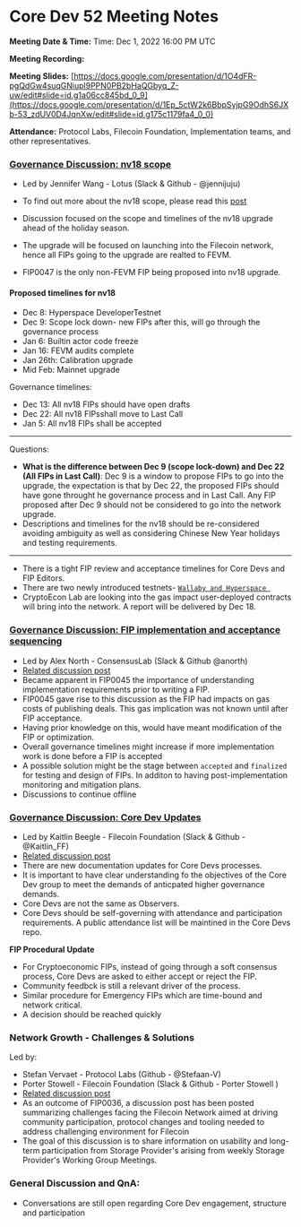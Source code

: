 # Core Dev 52 Meeting Notes

**Meeting Date & Time:** Time: Dec 1, 2022 16:00 PM UTC

**Meeting Recording:** 

**Meeting Slides:** [https://docs.google.com/presentation/d/1O4dFR-pgQdGw4suqGNiupl9PPN0PB2bHaQGbyq_Z-uw/edit#slide=id.g1a06cc845bd_0_9](https://docs.google.com/presentation/d/1Ep_5ctW2k6BbpSyjpG9OdhS6JXb-53_zdUV0D4JqnXw/edit#slide=id.g175c1179fa4_0_0)

**Attendance:** Protocol Labs, Filecoin Foundation, Implementation teams, and other representatives.


### **[Governance Discussion: nv18 scope](https://github.com/filecoin-project/tpm/discussions/115#discussioncomment-4089686)**

- Led by Jennifer Wang - Lotus (Slack & Github - @jennijuju) 

- To find out more about the nv18 scope, please read this [post](https://github.com/filecoin-project/tpm/discussions/115#discussioncomment-4089686)
- Discussion focused on the scope and timelines of the nv18 upgrade ahead of the holiday season. 
- The upgrade will be focused on launching into the Filecoin network, hence all FIPs going to the upgrade are realted to FEVM. 
-  FIP0047 is the only non-FEVM FIP being proposed into nv18 upgrade.
    
#### Proposed timelines for nv18 

- Dec 8: Hyperspace DeveloperTestnet
- Dec 9: Scope lock down- new FIPs after this, will go through the governance process
- Jan 6: Builtin actor code freeze 
- Jan 16: FEVM audits complete 
- Jan 26th: Calibration upgrade 
- Mid Feb: Mainnet upgrade 


Governance timelines: 
- Dec 13: All nv18 FIPs should have open drafts 
- Dec 22: All nv18 FIPsshall move to Last Call 
- Jan 5: All nv18 FIPs shall be accepted 



---

Questions: 
- **What is the difference between Dec 9 (scope lock-down) and Dec 22 (All FIPs in Last Call)**: Dec 9 is a window to propose FIPs to go into the upgrade, the expectation is  that by Dec 22, the proposed FIPs should have gone throught he governance process and in Last Call. Any FIP proposed after Dec 9 should not be considered to go into the network upgrade. 
- Descriptions and timelines for the nv18 should be re-considered avoiding ambiguity as well as considering Chinese New Year holidays and testing requirements. 
 
 

---

 - There is a tight FIP review and acceptance timelines for Core Devs and FIP Editors. 
 - There are two newly introduced testnets- [`Wallaby and Hyperspace `](https://github.com/filecoin-project/FIPs/discussions/544)
 - CryptoEcon Lab are looking into the gas impact user-deployed contracts will bring into the network. A report will be delivered by Dec 18. 

 
> 

 
    
    
### **[Governance Discussion: FIP implementation and acceptance sequencing](https://github.com/filecoin-project/FIPs/discussions/535)**

- Led by Alex North - ConsensusLab (Slack & Github  @anorth)
-  [Related discussion post](https://github.com/filecoin-project/FIPs/discussions/535)
-  Became apparent in FIP0045 the importance of understanding implementation requirements prior to writing a FIP. 
- FIP0045 gave rise to this discussion as the FIP had impacts on gas costs of publishing deals. This gas implication was not known until after FIP acceptance. 
- Having prior knowledge on this, would have meant modification of the FIP or optimization.
- Overall governance timelines might increase if more implementation work is done before a FIP is accepted
- A possible solution might be the stage between `accepted` and `finalized` for testing and design of FIPs. In additon to having post-implementation monitoring and mitigation plans. 
- Discussions to continue offline 



### **[Governance Discussion: Core Dev Updates](https://www.notion.so/filecoin/Core-Devs-Structure-Purpose-Updates-for-2022Q4-58da9e014afb4a2bafabc5fd5a893e3f)**

- Led by Kaitlin Beegle - Filecoin Foundation (Slack & Github - @Kaitlin_FF)  
-  [Related discussion post](https://www.notion.so/filecoin/Core-Devs-Structure-Purpose-Updates-for-2022Q4-58da9e014afb4a2bafabc5fd5a893e3f)
- There are new documentation updates for Core Devs processes.  
- It is important to have clear understanding fo the objectives of the Core Dev group to meet the demands of anticpated higher governance demands.
- Core Devs are not the same as Observers. 
- Core Devs should be self-governing with attendance and participation requirements. A public attendance list will be maintined in the Core Devs repo. 

**FIP Procedural Update**
- For Cryptoeconomic FIPs, instead of going through a soft consensus process, Core Devs are asked to either accept or reject the FIP. 
- Community feedbck is still a relevant driver of the process. 
- Similar procedure for Emergency FIPs which are time-bound and network critical.
- A decision should be reached quickly 

### **Network Growth - Challenges & Solutions**

Led by: 
- Stefan Vervaet - Protocol Labs (Github - @Stefaan-V) 
- Porter Stowell - Filecoin Foundation (Slack & Github - Porter Stowell )
-  [Related discussion post](https://github.com/filecoin-project/community/discussions/572)
- As an outcome of FIP0036, a discussion post has been posted summarizing challenges facing the Filecoin Network aimed at driving community participation, protocol changes and tooling needed to address challenging environment for Filecoin 
- The goal of this discussion is to share information on usability and long-term participation from Storage Provider's arising from weekly Storage Provider's Working Group Meetings.     


### **General Discussion and QnA:**


- Conversations are still open regarding Core Dev engagement, structure and participation
   


